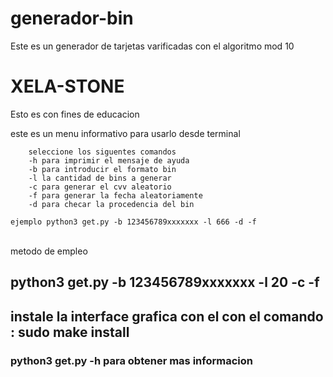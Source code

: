 # generador-bin

<p>Este es un generador de tarjetas varificadas con el algoritmo mod 10</p>
<h1><span>XELA-STONE</span></h1>
<p>Esto es con fines de educacion</p>

<p>este es un menu informativo para usarlo desde terminal
		
		seleccione los siguentes comandos
		-h para imprimir el mensaje de ayuda
		-b para introducir el formato bin
		-l la cantidad de bins a generar
		-c para generar el cvv aleatorio
		-f para generar la fecha aleatoriamente
		-d para checar la procedencia del bin
</p>
  
	ejemplo python3 get.py -b 123456789xxxxxxx -l 666 -d -f
<br> metodo de empleo </br>
<h2>python3 get.py -b 123456789xxxxxxx -l 20 -c -f<h2/>
<p> instale la interface grafica con el con el comando :
sudo make install 

  <h3>python3  get.py  -h para obtener mas informacion</h3>
